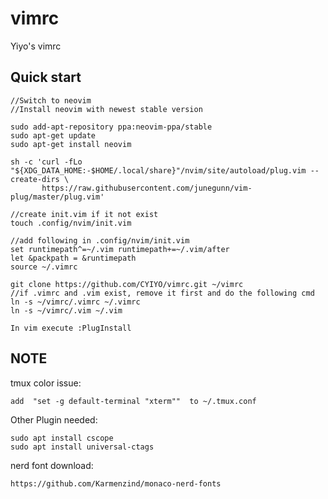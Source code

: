 vimrc
=====

Yiyo's vimrc


Quick start
-----------

```
//Switch to neovim
//Install neovim with newest stable version

sudo add-apt-repository ppa:neovim-ppa/stable
sudo apt-get update
sudo apt-get install neovim

sh -c 'curl -fLo "${XDG_DATA_HOME:-$HOME/.local/share}"/nvim/site/autoload/plug.vim --create-dirs \
       https://raw.githubusercontent.com/junegunn/vim-plug/master/plug.vim'

//create init.vim if it not exist
touch .config/nvim/init.vim

//add following in .config/nvim/init.vim
set runtimepath^=~/.vim runtimepath+=~/.vim/after
let &packpath = &runtimepath
source ~/.vimrc

git clone https://github.com/CYIYO/vimrc.git ~/vimrc
//if .vimrc and .vim exist, remove it first and do the following cmd
ln -s ~/vimrc/.vimrc ~/.vimrc
ln -s ~/vimrc/.vim ~/.vim

In vim execute :PlugInstall
```

NOTE
----------
tmux color issue:
```
add  "set -g default-terminal "xterm""  to ~/.tmux.conf 
```
Other Plugin needed:
```
sudo apt install cscope
sudo apt install universal-ctags
```
nerd font download:
```
https://github.com/Karmenzind/monaco-nerd-fonts
```



